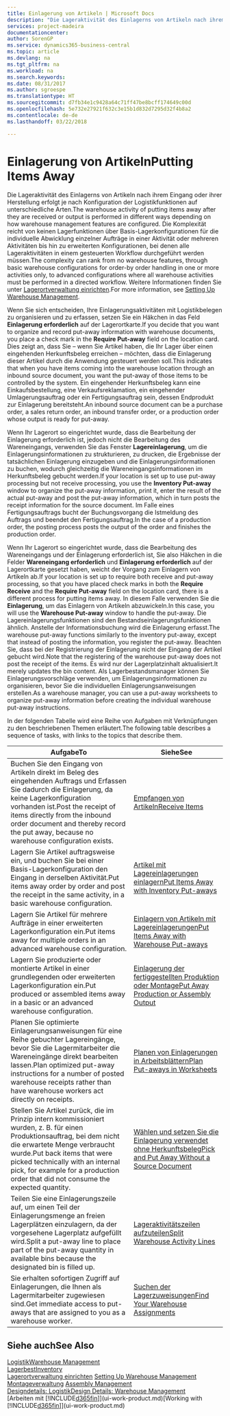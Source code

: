 ```yaml
---
title: Einlagerung von Artikeln | Microsoft Docs
description: "Die Lageraktivität des Einlagerns von Artikeln nach ihrem Eingang oder ihrer Herstellung erfolgt je nach Konfiguration der Logistikfunktionen auf unterschiedliche Arten."
services: project-madeira
documentationcenter: 
author: SorenGP
ms.service: dynamics365-business-central
ms.topic: article
ms.devlang: na
ms.tgt_pltfrm: na
ms.workload: na
ms.search.keywords: 
ms.date: 08/31/2017
ms.author: sgroespe
ms.translationtype: HT
ms.sourcegitcommit: d7fb34e1c9428a64c71ff47be8bcff174649c00d
ms.openlocfilehash: 5e732e27921f632c3e15b1d832d7295d32f4b8a2
ms.contentlocale: de-de
ms.lasthandoff: 03/22/2018

---
```

# <a name="putting-items-away"></a><span data-ttu-id="17a40-103">Einlagerung von Artikeln</span><span class="sxs-lookup"><span data-stu-id="17a40-103">Putting Items Away</span></span>
<span data-ttu-id="17a40-104">Die Lageraktivität des Einlagerns von Artikeln nach ihrem Eingang oder ihrer Herstellung erfolgt je nach Konfiguration der Logistikfunktionen auf unterschiedliche Arten.</span><span class="sxs-lookup"><span data-stu-id="17a40-104">The warehouse activity of putting items away after they are received or output is performed in different ways depending on how warehouse management features are configured.</span></span> <span data-ttu-id="17a40-105">Die Komplexität reicht von keinen Lagerfunktionen über Basis-Lagerkonfigurationen für die individuelle Abwicklung einzelner Aufträge in einer Aktivität oder mehreren Aktivitäten bis hin zu erweiterten Konfigurationen, bei denen alle Lageraktivitäten in einem gesteuerten Workflow durchgeführt werden müssen.</span><span class="sxs-lookup"><span data-stu-id="17a40-105">The complexity can rank from no warehouse features, through basic warehouse configurations for order-by order handling in one or more activities only, to advanced configurations where all warehouse activities must be performed in a directed workflow.</span></span> <span data-ttu-id="17a40-106">Weitere Informationen finden Sie unter [Lagerortverwaltung einrichten](warehouse-setup-warehouse.md).</span><span class="sxs-lookup"><span data-stu-id="17a40-106">For more information, see [Setting Up Warehouse Management](warehouse-setup-warehouse.md).</span></span>

<span data-ttu-id="17a40-107">Wenn Sie sich entscheiden, Ihre Einlagerungsaktivitäten mit Logistikbelegen zu organisieren und zu erfassen, setzen Sie ein Häkchen in das Feld **Einlagerung erforderlich** auf der Lagerortkarte.</span><span class="sxs-lookup"><span data-stu-id="17a40-107">If you decide that you want to organize and record put-away information with warehouse documents, you place a check mark in the **Require Put-away** field on the location card.</span></span> <span data-ttu-id="17a40-108">Dies zeigt an, dass Sie – wenn Sie Artikel haben, die Ihr Lager über einen eingehenden Herkunftsbeleg erreichen – möchten, dass die Einlagerung dieser Artikel durch die Anwendung gesteuert werden soll.</span><span class="sxs-lookup"><span data-stu-id="17a40-108">This indicates that when you have items coming into the warehouse location through an inbound source document, you want the put-away of those items to be controlled by the system.</span></span> <span data-ttu-id="17a40-109">Ein eingehender Herkunftsbeleg kann eine Einkaufsbestellung, eine Verkaufsreklamation, ein eingehender Umlagerungsauftrag oder ein Fertigungsauftrag sein, dessen Endprodukt zur Einlagerung bereitsteht.</span><span class="sxs-lookup"><span data-stu-id="17a40-109">An inbound source document can be a purchase order, a sales return order, an inbound transfer order, or a production order whose output is ready for put-away.</span></span>  

<span data-ttu-id="17a40-110">Wenn Ihr Lagerort so eingerichtet wurde, dass die Bearbeitung der Einlagerung erforderlich ist, jedoch nicht die Bearbeitung des Wareneingangs, verwenden Sie das Fenster **Lagereinlagerung**, um die Einlagerungsinformationen zu strukturieren, zu drucken, die Ergebnisse der tatsächlichen Einlagerung einzugeben und die Einlagerungsinformationen zu buchen, wodurch gleichzeitig die Wareneingangsinformationen im Herkunftsbeleg gebucht werden.</span><span class="sxs-lookup"><span data-stu-id="17a40-110">If your location is set up to use put-away processing but not receive processing, you use the **Inventory Put-away** window to organize the put-away information, print it, enter the result of the actual put-away and post the put-away information, which in turn posts the receipt information for the source document.</span></span> <span data-ttu-id="17a40-111">Im Falle eines Fertigungsauftrags bucht der Buchungsvorgang die Istmeldung des Auftrags und beendet den Fertigungsauftrag.</span><span class="sxs-lookup"><span data-stu-id="17a40-111">In the case of a production order, the posting process posts the output of the order and finishes the production order.</span></span>

<span data-ttu-id="17a40-112">Wenn Ihr Lagerort so eingerichtet wurde, dass die Bearbeitung des Wareneingangs und der Einlagerung erforderlich ist, Sie also Häkchen in die Felder **Wareneingang erforderlich** und **Einlagerung erforderlich** auf der Lagerortkarte gesetzt haben, weicht der Vorgang zum Einlagern von Artikeln ab.</span><span class="sxs-lookup"><span data-stu-id="17a40-112">If your location is set up to require both receive and put-away processing, so that you have placed check marks in both the **Require Receive** and the **Require Put-away** field on the location card, there is a different process for putting items away.</span></span> <span data-ttu-id="17a40-113">In diesem Falle verwenden Sie die **Einlagerung**, um das Einlagern von Artikeln abzuwickeln.</span><span class="sxs-lookup"><span data-stu-id="17a40-113">In this case, you will use the **Warehouse Put-away** window to handle the put-away.</span></span> <span data-ttu-id="17a40-114">Die Lagereinlagerungsfunktionen sind den Bestandseinlagerungsfunktionen ähnlich. Anstelle der Informationsbuchung wird die Einlagerung erfasst.</span><span class="sxs-lookup"><span data-stu-id="17a40-114">The warehouse put-away functions similarly to the inventory put-away, except that instead of posting the information, you register the put-away.</span></span> <span data-ttu-id="17a40-115">Beachten Sie, dass bei der Registrierung der Einlagerung nicht der Eingang der Artikel gebucht wird.</span><span class="sxs-lookup"><span data-stu-id="17a40-115">Note that the registering of the warehouse put-away does not post the receipt of the items.</span></span> <span data-ttu-id="17a40-116">Es wird nur der Lagerplatzinhalt aktualisiert.</span><span class="sxs-lookup"><span data-stu-id="17a40-116">It merely updates the bin content.</span></span> <span data-ttu-id="17a40-117">Als Lagerbestandsmanager können Sie Einlagerungsvorschläge verwenden, um Einlagerungsinformationen zu organisieren, bevor Sie die individuellen Einlagerungsanweisungen erstellen.</span><span class="sxs-lookup"><span data-stu-id="17a40-117">As a warehouse manager, you can use a put-away worksheets to organize put-away information before creating the individual warehouse put-away instructions.</span></span>

<span data-ttu-id="17a40-118">In der folgenden Tabelle wird eine Reihe von Aufgaben mit Verknüpfungen zu den beschriebenen Themen erläutert.</span><span class="sxs-lookup"><span data-stu-id="17a40-118">The following table describes a sequence of tasks, with links to the topics that describe them.</span></span>   

|<span data-ttu-id="17a40-119">**Aufgabe**</span><span class="sxs-lookup"><span data-stu-id="17a40-119">**To**</span></span>|<span data-ttu-id="17a40-120">**Siehe**</span><span class="sxs-lookup"><span data-stu-id="17a40-120">**See**</span></span>|  
|------------|-------------|  
|<span data-ttu-id="17a40-121">Buchen Sie den Eingang von Artikeln direkt im Beleg des eingehenden Auftrags und Erfassen Sie dadurch die Einlagerung, da keine Lagerkonfiguration vorhanden ist.</span><span class="sxs-lookup"><span data-stu-id="17a40-121">Post the receipt of items directly from the inbound order document and thereby record the put away, because no warehouse configuration exists.</span></span>|[<span data-ttu-id="17a40-122">Empfangen von Artikeln</span><span class="sxs-lookup"><span data-stu-id="17a40-122">Receive Items</span></span>](warehouse-how-receive-items.md)|  
|<span data-ttu-id="17a40-123">Lagern Sie Artikel auftragsweise ein, und buchen Sie bei einer Basis-Lagerkonfiguration den Eingang in derselben Aktivität.</span><span class="sxs-lookup"><span data-stu-id="17a40-123">Put items away order by order and post the receipt in the same activity, in a basic warehouse configuration.</span></span>|[<span data-ttu-id="17a40-124">Artikel mit Lagereinlagerungen einlagern</span><span class="sxs-lookup"><span data-stu-id="17a40-124">Put Items Away with Inventory Put-aways</span></span>](warehouse-how-to-put-items-away-with-inventory-put-aways.md)|  
|<span data-ttu-id="17a40-125">Lagern Sie Artikel für mehrere Aufträge in einer erweiterten Lagerkonfiguration ein.</span><span class="sxs-lookup"><span data-stu-id="17a40-125">Put items away for multiple orders in an advanced warehouse configuration.</span></span>|[<span data-ttu-id="17a40-126">Einlagern von Artikeln mit Lagereinlagerungen</span><span class="sxs-lookup"><span data-stu-id="17a40-126">Put Items Away with Warehouse Put-aways</span></span>](warehouse-how-to-put-items-away-with-warehouse-put-aways.md)|  
|<span data-ttu-id="17a40-127">Lagern Sie produzierte oder montierte Artikel in einer grundlegenden oder erweiterten Lagerkonfiguration ein.</span><span class="sxs-lookup"><span data-stu-id="17a40-127">Put produced or assembled items away in a basic or an advanced warehouse configuration.</span></span>|[<span data-ttu-id="17a40-128">Einlagerung der fertiggestellten Produktion oder Montage</span><span class="sxs-lookup"><span data-stu-id="17a40-128">Put Away Production or Assembly Output</span></span>](warehouse-how-to-put-away-production-output.md)|
|<span data-ttu-id="17a40-129">Planen Sie optimierte Einlagerungsanweisungen für eine Reihe gebuchter Lagereingänge, bevor Sie die Lagermitarbeiter die Wareneingänge direkt bearbeiten lassen.</span><span class="sxs-lookup"><span data-stu-id="17a40-129">Plan optimized put-away instructions for a number of posted warehouse receipts rather than have warehouse workers act directly on receipts.</span></span>|[<span data-ttu-id="17a40-130">Planen von Einlagerungen in Arbeitsblättern</span><span class="sxs-lookup"><span data-stu-id="17a40-130">Plan Put-aways in Worksheets</span></span>](warehouse-how-to-plan-put-aways-in-worksheets.md)|  
|<span data-ttu-id="17a40-131">Stellen Sie Artikel zurück, die im Prinzip intern kommissioniert wurden, z. B. für einen Produktionsauftrag, bei dem nicht die erwartete Menge verbraucht wurde.</span><span class="sxs-lookup"><span data-stu-id="17a40-131">Put back items that were picked technically with an internal pick, for example for a production order that did not consume the expected quantity.</span></span>|[<span data-ttu-id="17a40-132">Wählen und setzen Sie die Einlagerung verwendet ohne Herkunftsbeleg</span><span class="sxs-lookup"><span data-stu-id="17a40-132">Pick and Put Away Without a Source Document</span></span>](warehouse-how-to-create-put-aways-from-internal-put-aways.md)|
|<span data-ttu-id="17a40-133">Teilen Sie eine Einlagerungszeile auf, um einen Teil der Einlagerungsmenge an freien Lagerplätzen einzulagern, da der vorgesehene Lagerplatz aufgefüllt wird.</span><span class="sxs-lookup"><span data-stu-id="17a40-133">Split a put-away line to place part of the put-away quantity in available bins because the designated bin is filled up.</span></span>|[<span data-ttu-id="17a40-134">Lageraktivitätszeilen aufzuteilen</span><span class="sxs-lookup"><span data-stu-id="17a40-134">Split Warehouse Activity Lines</span></span>](warehouse-how-to-split-warehouse-activity-lines.md)|
|<span data-ttu-id="17a40-135">Sie erhalten sofortigen Zugriff auf Einlagerungen, die Ihnen als Lagermitarbeiter zugewiesen sind.</span><span class="sxs-lookup"><span data-stu-id="17a40-135">Get immediate access to put-aways that are assigned to you as a warehouse worker.</span></span>|[<span data-ttu-id="17a40-136">Suchen der Lagerzuweisungen</span><span class="sxs-lookup"><span data-stu-id="17a40-136">Find Your Warehouse Assignments</span></span>](warehouse-how-to-find-your-warehouse-assignments.md)|    

## <a name="see-also"></a><span data-ttu-id="17a40-137">Siehe auch</span><span class="sxs-lookup"><span data-stu-id="17a40-137">See Also</span></span>  
[<span data-ttu-id="17a40-138">Logistik</span><span class="sxs-lookup"><span data-stu-id="17a40-138">Warehouse Management</span></span>](warehouse-manage-warehouse.md)  
[<span data-ttu-id="17a40-139">Lagerbest</span><span class="sxs-lookup"><span data-stu-id="17a40-139">Inventory</span></span>](inventory-manage-inventory.md)  
<span data-ttu-id="17a40-140">[Lagerortverwaltung einrichten](warehouse-setup-warehouse.md)   </span><span class="sxs-lookup"><span data-stu-id="17a40-140">[Setting Up Warehouse Management](warehouse-setup-warehouse.md)   </span></span>  
<span data-ttu-id="17a40-141">[Montageverwaltung](assembly-assemble-items.md)  </span><span class="sxs-lookup"><span data-stu-id="17a40-141">[Assembly Management](assembly-assemble-items.md)  </span></span>  
[<span data-ttu-id="17a40-142">Designdetails: Logistik</span><span class="sxs-lookup"><span data-stu-id="17a40-142">Design Details: Warehouse Management</span></span>](design-details-warehouse-management.md)  
<span data-ttu-id="17a40-143">[Arbeiten mit [!INCLUDE[d365fin](includes/d365fin_md.md)]](ui-work-product.md)</span><span class="sxs-lookup"><span data-stu-id="17a40-143">[Working with [!INCLUDE[d365fin](includes/d365fin_md.md)]](ui-work-product.md)</span></span>  

